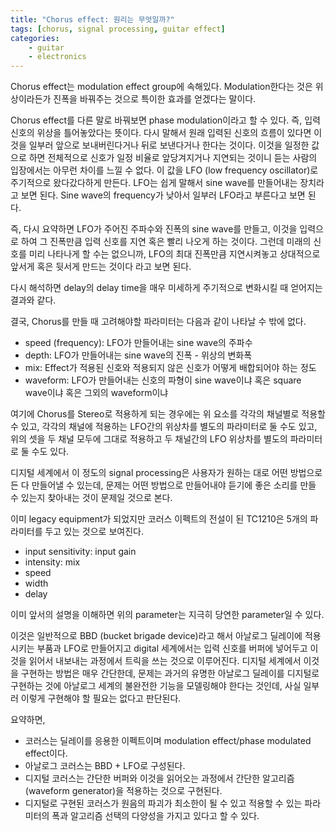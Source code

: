 ```yaml
---
title: "Chorus effect: 원리는 무엇일까?"
tags: [chorus, signal processing, guitar effect]
categories:
    - guitar
    - electronics
---
```


Chorus effect는 modulation effect group에 속해있다. Modulation한다는 것은 위상이라든가 진폭을 바꿔주는 것으로 특이한 효과를 얻겠다는 말이다. 

Chorus effect를 다른 말로 바꿔보면 phase modulation이라고 할 수 있다. 즉, 입력 신호의 위상을 틀어놓았다는 뜻이다. 다시 말해서 원래 입력된 신호의 흐름이 있다면 이것을 일부러 앞으로 보내버린다거나 뒤로 보낸다거나 한다는 것이다. 이것을 일정한 값으로 하면 전체적으로 신호가 일정 비율로 앞당겨지거나 지연되는 것이니 듣는 사람의 입장에서는 아무런 차이를 느낄 수 없다. 이 값을 LFO (low frequency oscillator)로 주기적으로 왔다갔다하게 만든다. LFO는 쉽게 말해서 sine wave를 만들어내는 장치라고 보면 된다. Sine wave의 frequency가 낮아서 일부러 LFO라고 부른다고 보면 된다.

즉, 다시 요약하면 LFO가 주어진 주파수와 진폭의 sine wave를 만들고, 이것을 입력으로 하여 그 진폭만큼 입력 신호를 지연 혹은 빨리 나오게 하는 것이다. 그런데 미래의 신호를 미리 나타나게 할 수는 없으니까, LFO의 최대 진폭만큼 지연시켜놓고 상대적으로 앞서게 혹은 뒷서게 만드는 것이다 라고 보면 된다.

다시 해석하면 delay의 delay time을 매우 미세하게 주기적으로 변화시킬 때 얻어지는 결과와 같다. 

결국, Chorus를 만들 때 고려해야할 파라미터는 다음과 같이 나타날 수 밖에 없다.
- speed (frequency): LFO가 만들어내는 sine wave의 주파수
- depth: LFO가 만들어내는 sine wave의 진폭 - 위상의 변화폭
- mix: Effect가 적용된 신호와 적용되지 않은 신호가 어떻게 배합되어야 하는 정도
- waveform: LFO가 만들어내는 신호의 파형이 sine wave이냐 혹은 square wave이냐 혹은 그외의 waveform이냐 

여기에 Chorus를 Stereo로 적용하게 되는 경우에는 위 요소를 각각의 채널별로 적용할 수 있고, 각각의 채널에 적용하는 LFO간의 위상차를 별도의 파라미터로 둘 수도 있고, 위의 셋을 두 채널 모두에 그대로 적용하고 두 채널간의 LFO 위상차를 별도의 파라미터로 둘 수도 있다.

디지털 세계에서 이 정도의 signal processing은 사용자가 원하는 대로 어떤 방법으로든 다 만들어낼 수 있는데, 문제는 어떤 방법으로 만들어내야 듣기에 좋은 소리를 만들 수 있는지 찾아내는 것이 문제일 것으로 본다. 

이미 legacy equipment가 되었지만 코러스 이펙트의 전설이 된 TC1210은 5개의 파라미터를 두고 있는 것으로 보여진다.
- input sensitivity: input gain
- intensity: mix
- speed
- width
- delay

이미 앞서의 설명을 이해하면 위의 parameter는 지극히 당연한 parameter일 수 있다.

이것은 일반적으로 BBD (bucket brigade device)라고 해서 아날로그 딜레이에 적용시키는 부품과 LFO로 만들어지고 digital 세계에서는 입력 신호를 버퍼에 넣어두고 이것을 읽어서 내보내는 과정에서 트릭을 쓰는 것으로 이루어진다. 디지털 세계에서 이것을 구현하는 방법은 매우 간단한데, 문제는 과거의 유명한 아날로그 딜레이를 디지털로 구현하는 것에 아날로그 세계의 불완전한 기능을 모델링해야 한다는 것인데, 사실 일부러 이렇게 구현해야 할 필요는 없다고 판단된다.

요약하면,
- 코러스는 딜레이를 응용한 이펙트이며 modulation effect/phase modulated effect이다.
- 아날로그 코러스는 BBD + LFO로 구성된다.
- 디지털 코러스는 간단한 버퍼와 이것을 읽어오는 과정에서 간단한 알고리즘 (waveform generator)을 적용하는 것으로 구현된다.
- 디지털로 구현된 코러스가 원음의 파괴가 최소한이 될 수 있고 적용할 수 있는 파라미터의 폭과 알고리즘 선택의 다양성을 가지고 있다고 할 수 있다.


